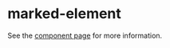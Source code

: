 marked-element
==============

See the [component page](http://polymer.github.io/marked-element) for more information.